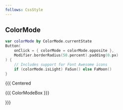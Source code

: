 ```yaml
---
follows: CssStyle
---
```


## ColorMode

```kotlin 1,3,7
var colorMode by ColorMode.currentState
Button(
    onClick = { colorMode = colorMode.opposite },
    Modifier.borderRadius(50.percent).padding(0.px)
) {
    // Includes support for Font Awesome icons
    if (colorMode.isLight) FaSun() else FaMoon()
}
```

{{{ Centered

{{{ ColorModeBox }}}

}}}
